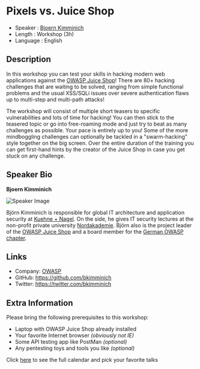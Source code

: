 Pixels vs. Juice Shop
=====================

* Speaker : [Bjoern Kimminich](https://pixels.camp/bkimminich)
* Length : Workshop (3h)
* Language : English

Description
-----------

In this workshop you can test your skills in hacking modern web applications against the [OWASP Juice Shop](https://owasp-juice.shop)! There are 80+ hacking challenges that are waiting to be solved, ranging from simple functional problems and the usual XSS/SQLi issues over severe authentication flaws up to multi-step and multi-path attacks!

The workshop will consist of multiple short teasers to specific vulnerabilities and lots of time for hacking! You can then stick to the teasered topic or go into free-roaming mode and just try to beat as many challenges as possible. Your pace is entirely up to you! Some of the more mindboggling challenges can optionally be tackled in a "swarm-hacking" style together on the big screen. Over the entire duration of the training you can get first-hand hints by the creator of the Juice Shop in case you get stuck on any challenge.

Speaker Bio
-----------

**Bjoern Kimminich**

![Speaker Image](https://raw.githubusercontent.com/PixelsCamp/talks/master/img/bkimminich.jpg)

Björn Kimminich is responsible for global IT architecture and application security at [Kuehne + Nagel](https://kuehne-nagel.com). On the side, he gives IT security lectures at the non-profit private university [Nordakademie](https://www.nordakademie.de/). Björn also is the project leader of the [OWASP Juice Shop](http://owasp-juice.shop) and a board member for the [German OWASP chapter](https://www.owasp.org/index.php/Germany).

Links
-----

* Company: [OWASP](https://www.owasp.org)
* GitHub: https://github.com/bkimminich
* Twitter: https://twitter.com/bkimminich

Extra Information
-----------------

Please bring the following prerequisites to this workshop:

* Laptop with OWASP Juice Shop already installed
* Your favorite Internet browser _(obviously not IE)_
* Some API testing app like PostMan _(optional)_
* Any pentesting toys and tools you like _(optional)_

Click [here][1] to see the full calendar and pick your favorite talks

[1]: https://pixels.camp/schedule/
